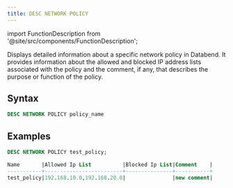 ```yaml
---
title: DESC NETWORK POLICY
---
```


import FunctionDescription from '@site/src/components/FunctionDescription';

<FunctionDescription description="Introduced or updated: v1.2.26"/>

Displays detailed information about a specific network policy in Databend. It provides information about the allowed and blocked IP address lists associated with the policy and the comment, if any, that describes the purpose or function of the policy.

## Syntax

```sql
DESC NETWORK POLICY policy_name
```

## Examples

```sql
DESC NETWORK POLICY test_policy;

Name       |Allowed Ip List          |Blocked Ip List|Comment    |
-----------+-------------------------+---------------+-----------+
test_policy|192.168.10.0,192.168.20.0|               |new comment|
```